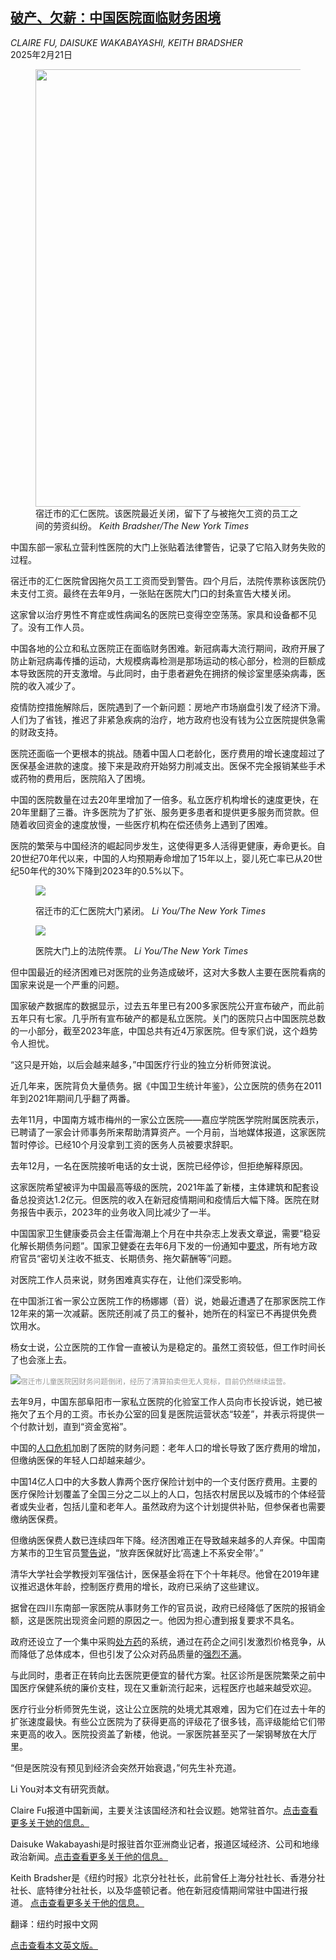 <!--1740098221000-->
[破产、欠薪：中国医院面临财务困境](https://cn.nytimes.com/china/20250221/china-hospital-bankruptcy/)
------

<address>CLAIRE FU, DAISUKE WAKABAYASHI, KEITH BRADSHER</address><time pudate="2025-02-21 08:01:19" datetime="2025-02-21 08:01:19">2025年2月21日</time><figure><img src="https://images.weserv.nl/?url=static01.nyt.com/images/2025/02/18/multimedia/00China-hospitals-04-lzjv/00China-hospitals-04-lzjv-master1050.jpg" width="1050" height="700"><figcaption>宿迁市的汇仁医院。该医院最近关闭，留下了与被拖欠工资的员工之间的劳资纠纷。 <cite>Keith Bradsher/The New York Times</cite></figcaption></figure><section><p>中国东部一家私立营利性医院的大门上张贴着法律警告，记录了它陷入财务失败的过程。</p><p>宿迁市的汇仁医院曾因拖欠员工工资而受到警告。四个月后，法院传票称该医院仍未支付工资。最终在去年9月，一张贴在医院大门口的封条宣告大楼关闭。</p><p>这家曾以治疗男性不育症或性病闻名的医院已变得空空荡荡。家具和设备都不见了。没有工作人员。</p><p>中国各地的公立和私立医院正在面临财务困难。新冠病毒大流行期间，政府开展了防止新冠病毒传播的运动，大规模病毒检测是那场运动的核心部分，检测的巨额成本导致医院的开支激增。与此同时，由于患者避免在拥挤的候诊室里感染病毒，医院的收入减少了。</p><p>疫情防控措施解除后，医院遇到了一个新问题：房地产市场崩盘引发了经济下滑。人们为了省钱，推迟了非紧急疾病的治疗，地方政府也没有钱为公立医院提供急需的财政支持。</p><p>医院还面临一个更根本的挑战。随着中国人口老龄化，医疗费用的增长速度超过了医保基金进款的速度。接下来是政府开始努力削减支出。医保不完全报销某些手术或药物的费用后，医院陷入了困境。</p><p>中国的医院数量在过去20年里增加了一倍多。私立医疗机构增长的速度更快，在20年里翻了三番。许多医院为了扩张、服务更多患者和提供更多服务而贷款。但随着收回资金的速度放慢，一些医疗机构在偿还债务上遇到了困难。</p><p>医院的繁荣与中国经济的崛起同步发生，这使得更多人活得更健康，寿命更长。自20世纪70年代以来，中国的人均预期寿命增加了15年以上，婴儿死亡率已从20世纪50年代的30%下降到2023年的0.5%以下。</p><p><figure><img src="https://images.weserv.nl/?url=static01.nyt.com/images/2025/02/18/multimedia/00China-hospitals-02-lzjv/00China-hospitals-02-lzjv-jumbo.jpg"></p><figcaption>宿迁市的汇仁医院大门紧闭。 <cite>Li You/The New York Times</cite></figcaption></figure><p><figure><img src="https://images.weserv.nl/?url=static01.nyt.com/images/2025/02/18/multimedia/00China-hospitals-03-lzjv/00China-hospitals-03-lzjv-jumbo.jpg"></p><figcaption>医院大门上的法院传票。 <cite>Li You/The New York Times</cite></figcaption></figure><p>但中国最近的经济困难已对医院的业务造成破坏，这对大多数人主要在医院看病的国家来说是一个严重的问题。</p><p>国家破产数据库的数据显示，过去五年里已有200多家医院公开宣布破产，而此前五年只有七家。几乎所有宣布破产的都是私立医院。关门的医院只占中国医院总数的一小部分，截至2023年底，中国总共有近4万家医院。但专家们说，这个趋势令人担忧。</p><p>“这只是开始，以后会越来越多，”中国医疗行业的独立分析师贺滨说。</p><p>近几年来，医院背负大量债务。据《中国卫生统计年鉴》，公立医院的债务在2011年到2021年期间几乎翻了两番。</p><p>去年11月，中国南方城市梅州的一家公立医院——嘉应学院医学院附属医院表示，已聘请了一家会计师事务所来帮助清算资产。一个月前，当地媒体报道，这家医院暂时停诊。已经10个月没拿到工资的医务人员被要求辞职。</p><p>去年12月，一名在医院接听电话的女士说，医院已经停诊，但拒绝解释原因。</p><p>这家医院希望被评为中国最高等级的医院，2021年盖了新楼，主体建筑和配套设备总投资达1.2亿元。但医院的收入在新冠疫情期间和疫情后大幅下降。医院在财务报告中表示，2023年的业务收入同比减少了一半。</p><p>中国国家卫生健康委员会主任雷海潮上个月在中共杂志上发表文章<a rel="noopener noreferrer" target="_blank" href="http://www.nhc.gov.cn/wjw/mtbd/202501/36a738d243314d1d8d0f374eff926750.shtml">说</a>，需要“稳妥化解长期债务问题”。国家卫健委在去年6月下发的一份通知中<a rel="noopener noreferrer" target="_blank" href="http://www.nhc.gov.cn/caiwusi/s7786k/202407/df1f6b2a90334d3291d94d22ea691f73.shtml">要求</a>，所有地方政府官员“密切关注收不抵支、长期债务、拖欠薪酬等”问题。</p><p>对医院工作人员来说，财务困难真实存在，让他们深受影响。</p><p>在中国浙江省一家公立医院工作的杨娜娜（音）说，她最近遭遇了在那家医院工作12年来的第一次减薪。医院还削减了员工的餐补，她所在的科室已不再提供免费饮用水。</p><p>杨女士说，公立医院的工作曾一直被认为是稳定的。虽然工资较低，但工作时间长了也会涨上去。</p><p><img src="https://images.weserv.nl/?url=static01.nyt.com/images/2025/02/18/multimedia/00China-hospitals-01-lzjv/00China-hospitals-01-lzjv-master1050.jpg"><small style="color: #999;">宿迁市儿童医院因财务问题倒闭，经历了清算拍卖但无人竞标，目前仍然继续运营。</small></p><p>去年9月，中国东部阜阳市一家私立医院的化验室工作人员向市长投诉说，她已被拖欠了五个月的工资。市长办公室的回复是医院运营状态“较差”，并表示将提供一个付款计划，直到“资金宽裕”。</p><p>中国的<a href="https://www.nytimes.com/2025/01/16/business/china-population-births-deaths.html">人口危机</a>加剧了医院的财务问题：老年人口的增长导致了医疗费用的增加，但缴纳医保的年轻人口却越来越少。</p><p>中国14亿人口中的大多数人靠两个医疗保险计划中的一个支付医疗费用。主要的医疗保险计划覆盖了全国三分之二以上的人口，包括农村居民以及城市的个体经营者或失业者，包括儿童和老年人。虽然政府为这个计划提供补贴，但参保者也需要缴纳医保费。</p><p>但缴纳医保费人数已连续四年下降。经济困难正在导致越来越多的人弃保。中国南方某市的卫生官员<a rel="noopener noreferrer" target="_blank" href="https://mp.weixin.qq.com/s/l9Mvc3yOAcXFN8YYi5XLZQ">警告说</a>，“放弃医保就好比‘高速上不系安全带’。”</p><p>清华大学社会学教授刘军强估计，医保基金将在下个十年耗尽。他曾在2019年建议推迟退休年龄，控制医疗费用的增长，政府已采纳了这些建议。</p><p>据曾在四川东南部一家医院从事财务工作的官员说，政府已经降低了医院的报销金额，这是医院出现资金问题的原因之一。他因为担心遭到报复要求不具名。</p><p>政府还设立了一个集中采购<a href="https://cn.nytimes.com/china/20250127/china-pharma-drugs/">处方药</a>的系统，通过在药企之间引发激烈价格竞争，从而降低了总体成本，但也引发了公众对药品质量的<a href="https://www.nytimes.com/2025/01/27/business/china-drug-prices.html">强烈不满</a>。</p><p>与此同时，患者正在转向比去医院更便宜的替代方案。社区诊所是医院繁荣之前中国医疗保健系统的廉价支柱，现在又重新流行起来，远程医疗也越来越受欢迎。</p><p>医疗行业分析师贺先生说，这让公立医院的处境尤其艰难，因为它们在过去十年的扩张速度最快。有些公立医院为了获得更高的评级花了很多钱，高评级能给它们带来更高的收入。医院投资盖了新楼，他说。一家医院甚至买了一架钢琴放在大厅里。</p><p>“但是医院没有预见到经济会突然开始衰退，”何先生补充道。</p></section><footer><p>Li You对本文有研究贡献。</p><p>Claire Fu报道中国新闻，主要关注该国经济和社会议题。她常驻首尔。<a rel="nofollow" target="_blank" href="https://www.nytimes.com/by/claire-fu">点击查看更多关于她的信息。</a></p><p>Daisuke Wakabayashi是时报驻首尔亚洲商业记者，报道区域经济、公司和地缘政治新闻。<a rel="nofollow" target="_blank" href="https://www.nytimes.com/by/daisuke-wakabayashi">点击查看更多关于他的信息。</a></p><p>Keith Bradsher是《纽约时报》北京分社社长，此前曾任上海分社社长、香港分社社长、底特律分社社长，以及华盛顿记者。他在新冠疫情期间常驻中国进行报道。 <a rel="nofollow" target="_blank" href="https://www.nytimes.com/by/keith-bradsher">点击查看更多关于他的信息。</a></p><p>翻译：纽约时报中文网</p><a rel="nofollow" target="_blank" href="https://www.nytimes.com/2025/02/20/business/china-hospital-bankruptcy.html">点击查看本文英文版。</a></footer>
